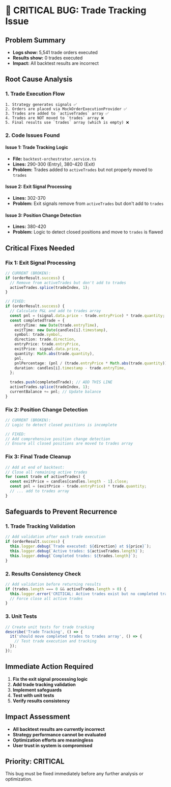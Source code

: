# 🚨 CRITICAL BUG: Trade Tracking Issue

## **Problem Summary**
- **Logs show:** 5,541 trade orders executed
- **Results show:** 0 trades executed
- **Impact:** All backtest results are incorrect

## **Root Cause Analysis**

### **1. Trade Execution Flow**
```
1. Strategy generates signals ✅
2. Orders are placed via MockOrderExecutionProvider ✅
3. Trades are added to `activeTrades` array ✅
4. Trades are NOT moved to `trades` array ❌
5. Final results use `trades` array (which is empty) ❌
```

### **2. Code Issues Found**

#### **Issue 1: Trade Tracking Logic**
- **File:** `backtest-orchestrator.service.ts`
- **Lines:** 290-300 (Entry), 380-420 (Exit)
- **Problem:** Trades added to `activeTrades` but not properly moved to `trades`

#### **Issue 2: Exit Signal Processing**
- **Lines:** 302-370
- **Problem:** Exit signals remove from `activeTrades` but don't add to `trades`

#### **Issue 3: Position Change Detection**
- **Lines:** 380-420
- **Problem:** Logic to detect closed positions and move to `trades` is flawed

## **Critical Fixes Needed**

### **Fix 1: Exit Signal Processing**
```typescript
// CURRENT (BROKEN):
if (orderResult.success) {
  // Remove from activeTrades but don't add to trades
  activeTrades.splice(tradeIndex, 1);
}

// FIXED:
if (orderResult.success) {
  // Calculate P&L and add to trades array
  const pnl = (signal.data.price - trade.entryPrice) * trade.quantity;
  const completedTrade = {
    entryTime: new Date(trade.entryTime),
    exitTime: new Date(candles[i].timestamp),
    symbol: trade.symbol,
    direction: trade.direction,
    entryPrice: trade.entryPrice,
    exitPrice: signal.data.price,
    quantity: Math.abs(trade.quantity),
    pnl,
    pnlPercentage: (pnl / (trade.entryPrice * Math.abs(trade.quantity))) * 100,
    duration: candles[i].timestamp - trade.entryTime,
  };
  
  trades.push(completedTrade); // ADD THIS LINE
  activeTrades.splice(tradeIndex, 1);
  currentBalance += pnl; // Update balance
}
```

### **Fix 2: Position Change Detection**
```typescript
// CURRENT (BROKEN):
// Logic to detect closed positions is incomplete

// FIXED:
// Add comprehensive position change detection
// Ensure all closed positions are moved to trades array
```

### **Fix 3: Final Trade Cleanup**
```typescript
// Add at end of backtest:
// Close all remaining active trades
for (const trade of activeTrades) {
  const exitPrice = candles[candles.length - 1].close;
  const pnl = (exitPrice - trade.entryPrice) * trade.quantity;
  // ... add to trades array
}
```

## **Safeguards to Prevent Recurrence**

### **1. Trade Tracking Validation**
```typescript
// Add validation after each trade execution
if (orderResult.success) {
  this.logger.debug(`Trade executed: ${direction} at ${price}`);
  this.logger.debug(`Active trades: ${activeTrades.length}`);
  this.logger.debug(`Completed trades: ${trades.length}`);
}
```

### **2. Results Consistency Check**
```typescript
// Add validation before returning results
if (trades.length === 0 && activeTrades.length > 0) {
  this.logger.error('CRITICAL: Active trades exist but no completed trades!');
  // Force close all active trades
}
```

### **3. Unit Tests**
```typescript
// Create unit tests for trade tracking
describe('Trade Tracking', () => {
  it('should move completed trades to trades array', () => {
    // Test trade execution and tracking
  });
});
```

## **Immediate Action Required**

1. **Fix the exit signal processing logic**
2. **Add trade tracking validation**
3. **Implement safeguards**
4. **Test with unit tests**
5. **Verify results consistency**

## **Impact Assessment**

- **All backtest results are currently incorrect**
- **Strategy performance cannot be evaluated**
- **Optimization efforts are meaningless**
- **User trust in system is compromised**

## **Priority: CRITICAL**

This bug must be fixed immediately before any further analysis or optimization.


